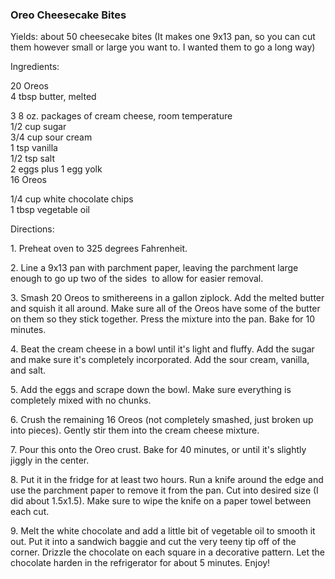 
### Oreo Cheesecake Bites  
Yields: about 50 cheesecake bites (It makes one 9x13 pan, so you can cut them however small or large you want to. I wanted them to go a long way)  
    
Ingredients:  
    
20 Oreos  
4 tbsp butter, melted  
    
3 8 oz. packages of cream cheese, room temperature  
1/2 cup sugar  
3/4 cup sour cream  
1 tsp vanilla  
1/2 tsp salt  
2 eggs plus 1 egg yolk  
16 Oreos  
    
1/4 cup white chocolate chips  
1 tbsp vegetable oil  
    
Directions:  
    
1\. Preheat oven to 325 degrees Fahrenheit.  
    
2\. Line a 9x13 pan with parchment paper, leaving the parchment large enough to go up two of the sides  to allow for easier removal.  
    
3\. Smash 20 Oreos to smithereens in a gallon ziplock. Add the melted butter and squish it all around. Make sure all of the Oreos have some of the butter on them so they stick together. Press the mixture into the pan. Bake for 10 minutes.  
    
4\. Beat the cream cheese in a bowl until it's light and fluffy. Add the sugar and make sure it's completely incorporated. Add the sour cream, vanilla, and salt.   
    
5\. Add the eggs and scrape down the bowl. Make sure everything is completely mixed with no chunks.   
    
6\. Crush the remaining 16 Oreos (not completely smashed, just broken up into pieces). Gently stir them into the cream cheese mixture.  
    
7\. Pour this onto the Oreo crust. Bake for 40 minutes, or until it's slightly jiggly in the center.   
    
8\. Put it in the fridge for at least two hours. Run a knife around the edge and use the parchment paper to remove it from the pan. Cut into desired size (I did about 1.5x1.5). Make sure to wipe the knife on a paper towel between each cut.   
    
9\. Melt the white chocolate and add a little bit of vegetable oil to smooth it out. Put it into a sandwich baggie and cut the very teeny tip off of the corner. Drizzle the chocolate on each square in a decorative pattern. Let the chocolate harden in the refrigerator for about 5 minutes. Enjoy!  
    